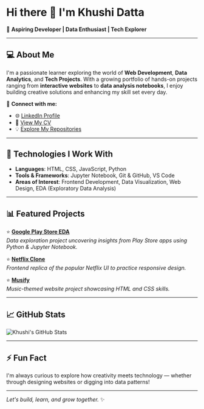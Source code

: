 # Hi there 👋 I'm Khushi Datta

🚀 **Aspiring Developer | Data Enthusiast | Tech Explorer**

---

## 💻 About Me

I'm a passionate learner exploring the world of **Web Development**, **Data Analytics**, and **Tech Projects**. With a growing portfolio of hands-on projects ranging from **interactive websites** to **data analysis notebooks**, I enjoy building creative solutions and enhancing my skill set every day.

🔗 **Connect with me:**

- 🌐 [LinkedIn Profile](https://www.linkedin.com/in/khushi-datta-251766279)
- 📄 [View My CV](#) <!-- You can replace "#" with your CV link when available -->
- 💡 [Explore My Repositories](https://github.com/Khushi-1-7?tab=repositories)

---

## 🔧 Technologies I Work With

- **Languages**: HTML, CSS, JavaScript, Python
- **Tools & Frameworks**: Jupyter Notebook, Git & GitHub, VS Code
- **Areas of Interest**: Frontend Development, Data Visualization, Web Design, EDA (Exploratory Data Analysis)

---

## 📊 Featured Projects

⭐ **[Google Play Store EDA](https://github.com/Khushi-1-7/Google-play-Store-EDA)**  
_Data exploration project uncovering insights from Play Store apps using Python & Jupyter Notebook._

⭐ **[Netflix Clone](https://github.com/Khushi-1-7/netflix-clone)**  
_Frontend replica of the popular Netflix UI to practice responsive design._

⭐ **[Musify](https://github.com/Khushi-1-7/musify)**  
_Music-themed website project showcasing HTML and CSS skills._

---

## 📈 GitHub Stats

![Khushi's GitHub Stats](https://github-readme-stats.vercel.app/api?username=Khushi-1-7&show_icons=true&theme=tokyonight)

---

## ⚡ Fun Fact

I'm always curious to explore how creativity meets technology — whether through designing websites or digging into data patterns!

---

*Let's build, learn, and grow together.* ✨
